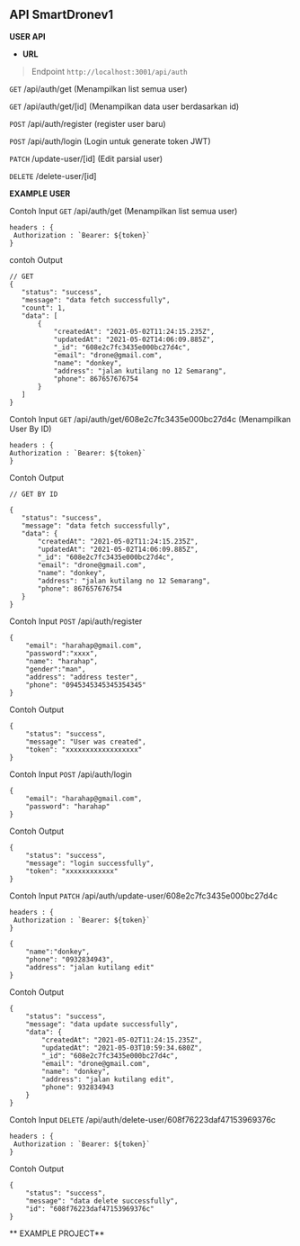 **API SmartDronev1**
----
**USER API**

* **URL**


> Endpoint `http://localhost:3001/api/auth`
 
 `GET`  /api/auth/get (Menampilkan list semua user)
 
 `GET`  /api/auth/get/[id] (Menampilkan data user berdasarkan id)

 `POST` /api/auth/register (register user baru)
 
 `POST`  /api/auth/login (Login untuk generate token JWT)
 
 `PATCH` /update-user/[id] (Edit parsial user)
 
 `DELETE` /delete-user/[id]
 
 
 
 **EXAMPLE USER**
 
 Contoh Input
 `GET`  /api/auth/get (Menampilkan list semua user)
 
 ```
 headers : {
  Authorization : `Bearer: ${token}`
 }
 ```
 
 contoh Output
 ```
 // GET
 {
    "status": "success",
    "message": "data fetch successfully",
    "count": 1,
    "data": [
        {
            "createdAt": "2021-05-02T11:24:15.235Z",
            "updatedAt": "2021-05-02T14:06:09.885Z",
            "_id": "608e2c7fc3435e000bc27d4c",
            "email": "drone@gmail.com",
            "name": "donkey",
            "address": "jalan kutilang no 12 Semarang",
            "phone": 867657676754
        }
    ]
}
  ```
  
  Contoh Input
  `GET`  /api/auth/get/608e2c7fc3435e000bc27d4c (Menampilkan User By ID)
  
   ```
 headers : {
  Authorization : `Bearer: ${token}`
 }
 ```
  
  Contoh Output
 ```
 // GET BY ID

 {
    "status": "success",
    "message": "data fetch successfully",
    "data": {
        "createdAt": "2021-05-02T11:24:15.235Z",
        "updatedAt": "2021-05-02T14:06:09.885Z",
        "_id": "608e2c7fc3435e000bc27d4c",
        "email": "drone@gmail.com",
        "name": "donkey",
        "address": "jalan kutilang no 12 Semarang",
        "phone": 867657676754
    }
}
  ```
  Contoh Input
`POST` /api/auth/register

```
{
    "email": "harahap@gmail.com",
    "password":"xxxx",
    "name": "harahap",
    "gender":"man",
    "address": "address tester",
    "phone": "0945345345345354345"
}
```

Contoh Output

```
{
    "status": "success",
    "message": "User was created",
    "token": "xxxxxxxxxxxxxxxxxx"
}
```
Contoh Input
`POST` /api/auth/login

```
{
    "email": "harahap@gmail.com",
    "password": "harahap"
}
```

Contoh Output
```
{
    "status": "success",
    "message": "login successfully",
    "token": "xxxxxxxxxxxx"
}
```

Contoh Input
`PATCH` /api/auth/update-user/608e2c7fc3435e000bc27d4c

 ```
 headers : {
  Authorization : `Bearer: ${token}`
 }
 ```

```
{
    "name":"donkey",
    "phone": "0932834943",
    "address": "jalan kutilang edit"
}
```

Contoh Output
```
{
    "status": "success",
    "message": "data update successfully",
    "data": {
        "createdAt": "2021-05-02T11:24:15.235Z",
        "updatedAt": "2021-05-03T10:59:34.680Z",
        "_id": "608e2c7fc3435e000bc27d4c",
        "email": "drone@gmail.com",
        "name": "donkey",
        "address": "jalan kutilang edit",
        "phone": 932834943
    }
}
```

Contoh Input
`DELETE` /api/auth/delete-user/608f76223daf47153969376c

 ```
 headers : {
  Authorization : `Bearer: ${token}`
 }
 ```

Contoh Output
```
{
    "status": "success",
    "message": "data delete successfully",
    "id": "608f76223daf47153969376c"
}
```



** EXAMPLE PROJECT**
